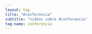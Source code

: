 ```yaml
---
layout: tag
title: "#conferencia"
subtitle: "videos sobre #conferencia"
tag-name: conferencia
---
```

